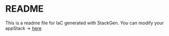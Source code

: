 # README
This is a readme file for IaC generated with StackGen.
You can modify your appStack -> [here](http://stage.dev.stackgen.com/appstacks/856a883a-bd0e-4682-be19-ae3738af516a)
